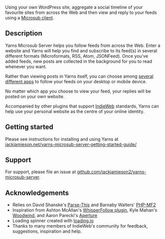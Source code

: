 Using your own WordPress site, aggregate a social timeline of your favourite sites from across the Web and then view and reply to your feeds using a [Microsub client](https://indieweb.org/Microsub#Clients).


## Description

Yarns Microsub Server helps you follow feeds from across the Web. Enter a website and Yarns will help you find and subscribe to its feed(s) in several different formats (Microformats, RSS, Atom, JSONFeed). Once you've added feeds, new posts are collected in the background for you to read whenever you want.

Rather than viewing posts in Yarns itself, you can choose among [several different apps](https://indieweb.org/Microsub#Clients) to follow your feeds on your desktop or mobile device.

No matter which app you choose to view your feed, your replies will be posted on your own website.

Accompanied by other plugins that support [IndieWeb](https://indieweb.org) standards, Yarns can help use your personal website as the centre of your online identity.


## Getting started
Please see instructions for installing and using Yarns at [jackjamieson.net/yarns-microsub-server-getting-started-guide/](https://jackjamieson.net/yarns-microsub-server-getting-started-guide/)

## Support
For support, please file an issue at [github.com/jackjamieson2/yarns-microsub-server](https://github.com/jackjamieson2/yarns-microsub-server).

## Acknowledgements
- Relies on David Shanske's [Parse-This](https://github.com/dshanske/parse-this) and Barnaby Walters' [PHP-MF2](https://github.com/microformats/php-mf2)
- Inspiration from Ashton McAllan's [WhisperFollow plugin](https://github.com/acegiak/WhisperFollow), Kyle Mahan's [Woodwind](https://github.com/kylewm/woodwind), and Aaron Parecki's [Aperture](https://aperture.p3k.io)
- Loading spinner created with [loading.io](https://loading.io/spinner/wedges/-rotate-pie-preloader-gif)
- Thanks to many members of IndieWeb's community for feedback, suggestions, inspiration and help.


